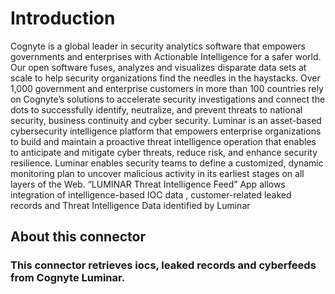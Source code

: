 # Introduction
Cognyte is a global leader in security analytics software that empowers governments and
enterprises with Actionable Intelligence for a safer world. Our open software fuses, analyzes
and visualizes disparate data sets at scale to help security organizations find the needles in the
haystacks. Over 1,000 government and enterprise customers in more than 100 countries rely on
Cognyte’s solutions to accelerate security investigations and connect the dots to successfully
identify, neutralize, and prevent threats to national security, business continuity and cyber
security.
Luminar is an asset-based cybersecurity intelligence platform that empowers enterprise
organizations to build and maintain a proactive threat intelligence operation that enables to
anticipate and mitigate cyber threats, reduce risk, and enhance security resilience. Luminar
enables security teams to define a customized, dynamic monitoring plan to uncover malicious
activity in its earliest stages on all layers of the Web.
“LUMINAR Threat Intelligence Feed” App allows integration of intelligence-based IOC data ,
customer-related leaked records and Threat Intelligence Data identified by Luminar

## About this connector
### This connector retrieves iocs, leaked records and cyberfeeds from Cognyte Luminar.
